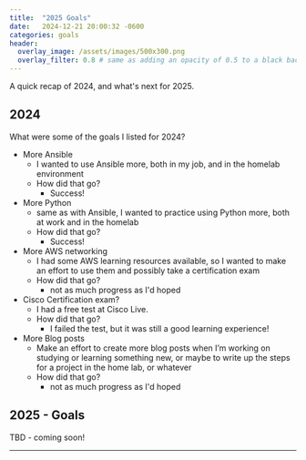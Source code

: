 ```yaml
---
title:  "2025 Goals"
date:   2024-12-21 20:00:32 -0600
categories: goals
header:
  overlay_image: /assets/images/500x300.png
  overlay_filter: 0.8 # same as adding an opacity of 0.5 to a black background
---
```

A quick recap of 2024, and what's next for 2025.


## 2024
What were some of the goals I listed for 2024?
- More Ansible
    - I wanted to use Ansible more, both in my job, and in the homelab environment
    - How did that go?
        - Success!
- More Python
    - same as with Ansible, I wanted to practice using Python more, both at work and in the homelab
    - How did that go?
        - Success!
- More AWS networking
    - I had some AWS learning resources available, so I wanted to make an effort to use them and possibly take a certification exam
    - How did that go?
        - not as much progress as I'd hoped
- Cisco Certification exam?
    - I had a free test at Cisco Live.
    - How did that go?
        - I failed the test, but it was still a good learning experience!
- More Blog posts
    - Make an effort to create more blog posts when I’m working on studying or learning something new, or maybe to write up the steps for a project in the home lab, or whatever
    - How did that go?
        - not as much progress as I'd hoped


## 2025 - Goals

TBD - coming soon!


---

